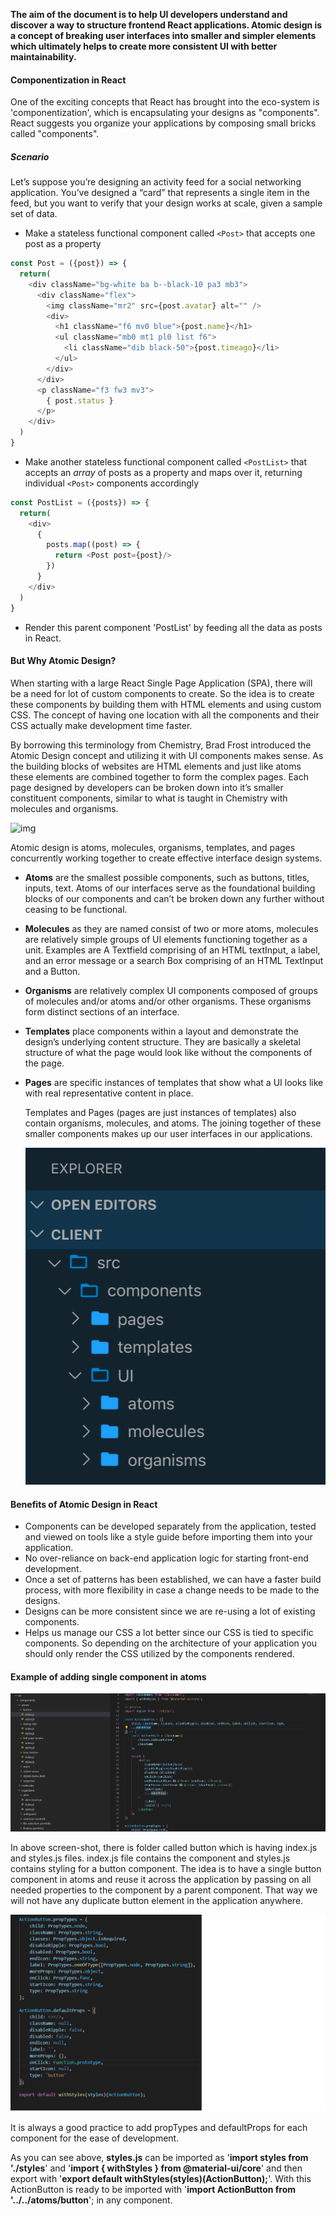 **The aim of the document is to help UI developers understand and discover a way to structure frontend React applications. Atomic design is a concept of breaking user interfaces into smaller and simpler elements which ultimately helps to create more consistent UI with better maintainability.**

#### Componentization in React

One of the exciting concepts that React has brought into the eco-system is 'componentization', which is encapsulating your designs as "components". React suggests you organize your applications by composing small bricks called "components".

##### Scenario

Let’s suppose you’re designing an activity feed for a social networking application. You’ve designed a “card” that represents a single item in the feed, but you want to verify that your design works at scale, given a sample set of data.

- Make a stateless functional component called `<Post>` that accepts one post as a property

```js
const Post = ({post}) => {
  return(
    <div className="bg-white ba b--black-10 pa3 mb3">
      <div className="flex">
        <img className="mr2" src={post.avatar} alt="" />
        <div>
          <h1 className="f6 mv0 blue">{post.name}</h1>
          <ul className="mb0 mt1 pl0 list f6">
            <li className="dib black-50">{post.timeago}</li>
          </ul>
        </div>
      </div>
      <p className="f3 fw3 mv3">
        { post.status }
      </p>
    </div>
  )
}
```

- Make another stateless functional component called `<PostList>` that accepts an *array* of posts as a property and maps over it, returning individual `<Post>` components accordingly

```js
const PostList = ({posts}) => {
  return(
    <div>
      {
        posts.map((post) => {
          return <Post post={post}/>
        })
      }
    </div>
  )
}
```

- Render this parent component 'PostList' by feeding all the data as posts in React.

#### But Why Atomic Design?

When starting with a large React Single Page Application (SPA), there will be a need for lot of custom components to create. So the idea is to create these components by building them with HTML elements and using custom CSS. The concept of having one location with all the components and their CSS actually make development time faster.

By borrowing this terminology from Chemistry, Brad Frost introduced the Atomic Design concept and utilizing it with UI components makes sense. As the building blocks of websites are HTML elements and just like atoms these elements are combined together to form the complex pages. Each page designed by developers can be broken down into it’s smaller constituent components, similar to what is taught in Chemistry with molecules and organisms.

 

![img](https://andelav4prod.wpengine.com/wp-content/uploads/2019/10/Screenshot-2019-10-25-at-2.31.27-PM.png)

 

Atomic design is atoms, molecules, organisms, templates, and pages concurrently working together to create effective interface design systems.

- **Atoms** are the smallest possible components, such as buttons, titles, inputs, text. Atoms of our interfaces serve as the foundational building blocks of our components and can’t be broken down any further without ceasing to be functional. 

- **Molecules** as they are named consist of two or more atoms, molecules are relatively simple groups of UI elements functioning together as a unit. Examples are A Textfield comprising of an HTML textInput, a label, and an error message or a search Box comprising of an HTML TextInput and a Button. 

- **Organisms** are relatively complex UI components composed of groups of molecules and/or atoms and/or other organisms. These organisms form distinct sections of an interface.

- **Templates** place components within a layout and demonstrate the design’s underlying content structure. They are basically a skeletal structure of what the page would look like without the components of the page. 

- **Pages** are specific instances of templates that show what a UI looks like with real representative content in place. 

  Templates and Pages (pages are just instances of templates) also contain organisms, molecules, and atoms. The joining together of these smaller components makes up our user interfaces in our applications.
  
  ![Screenshot-2019-10-25-at-2.33.30-PM](Screenshot-2019-10-25-at-2.33.30-PM.png)
  
  

#### Benefits of Atomic Design in React

- Components can be developed separately from the application, tested and viewed on tools like a style guide before importing them into your application.
- No over-reliance on back-end application logic for starting front-end development.
- Once a set of patterns has been established, we can have a faster build process, with more flexibility in case a change needs to be made to the designs. 
- Designs can be more consistent since we are re-using a lot of existing components.
- Helps us manage our CSS a lot better since our CSS is tied to specific components. So depending on the architecture of your application you should only render the CSS utilized by the components rendered.

#### Example of adding single component in atoms

![actionbutton](actionbutton.png)

In above screen-shot, there is folder called button which is having index.js and styles.js files. index.js file contains the component and styles.js contains styling for a button component. The idea is to have a single button component in atoms and reuse it across the application by passing on all needed properties to the component by a parent component. That way we will not have any duplicate button element in the application anywhere.

![actionbuttonproperties](actionbuttonproperties.png)

It is always a good practice to add propTypes and defaultProps for each component for the ease of development. 

As you can see above, **styles.js** can be imported as '**import styles from './styles**' and '**import { withStyles } from @material-ui/core**' and then export with '**export default withStyles(styles)(ActionButton);**'. With this ActionButton is ready to be imported with '**import ActionButton from '../../atoms/button**'; in any component.

